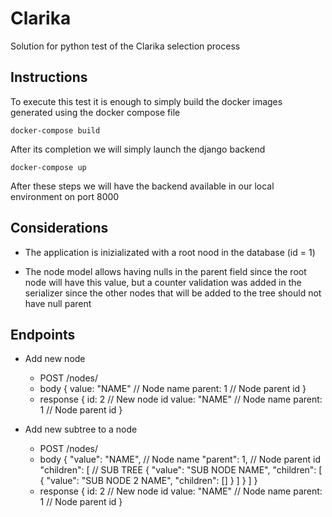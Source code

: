 # Clarika
Solution for python test of the Clarika selection process

## Instructions 

To execute this test it is enough to simply build the docker images generated using the docker compose file

`docker-compose build`

After its completion we will simply launch the django backend 

`docker-compose up`

After these steps we will have the backend available in our local environment on port 8000


## Considerations

- The application is inizializated with a root nood in the database (id = 1)

- The node model allows having nulls in the parent field since the root node will have this value, but a counter validation was added in the serializer since the other nodes that will be added to the tree should not have null parent


## Endpoints

 - Add new node
    - POST /nodes/
    - body 
        {
            value: "NAME"   // Node name
            parent: 1       // Node parent id
        }
    - response
        {
            id: 2           // New node id
            value: "NAME"   // Node name
            parent: 1       // Node parent id
        }


- Add new subtree to a node
    - POST /nodes/
    - body
        {
            "value": "NAME",    // Node name
            "parent": 1,        // Node parent id
            "children": [       // SUB TREE
                {
                    "value": "SUB NODE NAME", 
                    "children": [
                        {
                            "value": "SUB NODE 2 NAME", 
                            "children": []
                        }
                    ]
                }
            ]
        }
    - response
        {
            id: 2           // New node id
            value: "NAME"   // Node name
            parent: 1       // Node parent id
        }